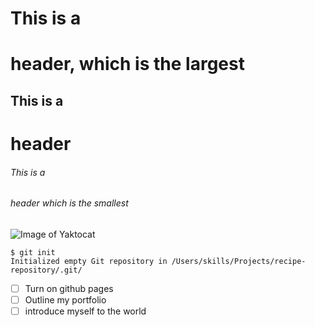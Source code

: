 # This is a <h1> header, which is the largest
## This is a <h1> header
###### This is a <h6> header which is the smallest
  
![Image of Yaktocat](https://octodex.github.com/images/yaktocat.png)

```
$ git init
Initialized empty Git repository in /Users/skills/Projects/recipe-repository/.git/
```
- [ ] Turn on github pages
- [ ] Outline my portfolio 
- [ ] introduce myself to the world
